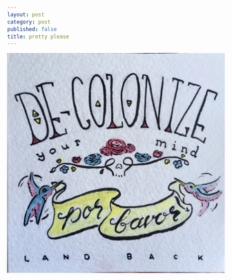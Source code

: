 ```yaml
---
layout: post
category: post
published: false
title: pretty please
---
```

![decolonize](/media/decolonize.jpeg)
<!--more-->
